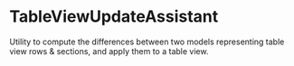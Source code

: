 # TableViewUpdateAssistant
Utility to compute the differences between two models representing table view rows &amp; sections, and apply them to a table view.
